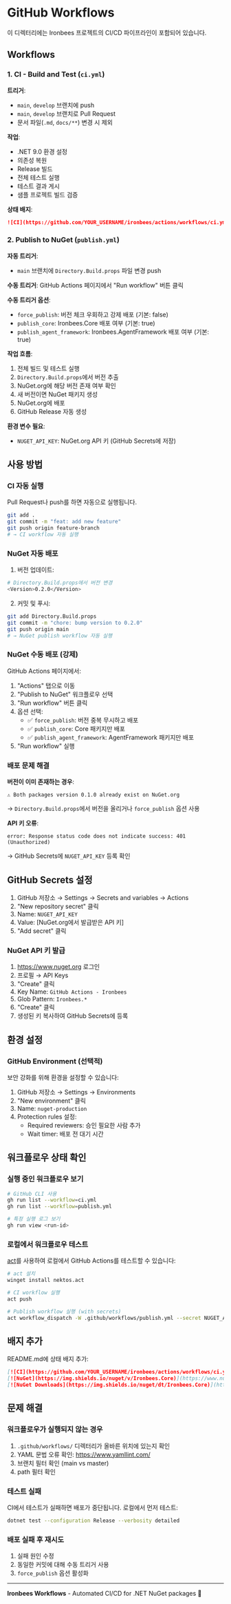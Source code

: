 # GitHub Workflows

이 디렉터리에는 Ironbees 프로젝트의 CI/CD 파이프라인이 포함되어 있습니다.

## Workflows

### 1. CI - Build and Test (`ci.yml`)

**트리거**:
- `main`, `develop` 브랜치에 push
- `main`, `develop` 브랜치로 Pull Request
- 문서 파일(`.md`, `docs/**`) 변경 시 제외

**작업**:
- .NET 9.0 환경 설정
- 의존성 복원
- Release 빌드
- 전체 테스트 실행
- 테스트 결과 게시
- 샘플 프로젝트 빌드 검증

**상태 배지**:
```markdown
![CI](https://github.com/YOUR_USERNAME/ironbees/actions/workflows/ci.yml/badge.svg)
```

### 2. Publish to NuGet (`publish.yml`)

**자동 트리거**:
- `main` 브랜치에 `Directory.Build.props` 파일 변경 push

**수동 트리거**:
GitHub Actions 페이지에서 "Run workflow" 버튼 클릭

**수동 트리거 옵션**:
- `force_publish`: 버전 체크 우회하고 강제 배포 (기본: false)
- `publish_core`: Ironbees.Core 배포 여부 (기본: true)
- `publish_agent_framework`: Ironbees.AgentFramework 배포 여부 (기본: true)

**작업 흐름**:
1. 전체 빌드 및 테스트 실행
2. `Directory.Build.props`에서 버전 추출
3. NuGet.org에 해당 버전 존재 여부 확인
4. 새 버전이면 NuGet 패키지 생성
5. NuGet.org에 배포
6. GitHub Release 자동 생성

**환경 변수 필요**:
- `NUGET_API_KEY`: NuGet.org API 키 (GitHub Secrets에 저장)

## 사용 방법

### CI 자동 실행

Pull Request나 push를 하면 자동으로 실행됩니다.

```bash
git add .
git commit -m "feat: add new feature"
git push origin feature-branch
# → CI workflow 자동 실행
```

### NuGet 자동 배포

1. 버전 업데이트:
```bash
# Directory.Build.props에서 버전 변경
<Version>0.2.0</Version>
```

2. 커밋 및 푸시:
```bash
git add Directory.Build.props
git commit -m "chore: bump version to 0.2.0"
git push origin main
# → NuGet publish workflow 자동 실행
```

### NuGet 수동 배포 (강제)

GitHub Actions 페이지에서:

1. "Actions" 탭으로 이동
2. "Publish to NuGet" 워크플로우 선택
3. "Run workflow" 버튼 클릭
4. 옵션 선택:
   - ✅ `force_publish`: 버전 중복 무시하고 배포
   - ✅ `publish_core`: Core 패키지만 배포
   - ✅ `publish_agent_framework`: AgentFramework 패키지만 배포
5. "Run workflow" 실행

### 배포 문제 해결

**버전이 이미 존재하는 경우**:
```
⚠️ Both packages version 0.1.0 already exist on NuGet.org
```
→ `Directory.Build.props`에서 버전을 올리거나 `force_publish` 옵션 사용

**API 키 오류**:
```
error: Response status code does not indicate success: 401 (Unauthorized)
```
→ GitHub Secrets에 `NUGET_API_KEY` 등록 확인

## GitHub Secrets 설정

1. GitHub 저장소 → Settings → Secrets and variables → Actions
2. "New repository secret" 클릭
3. Name: `NUGET_API_KEY`
4. Value: [NuGet.org에서 발급받은 API 키]
5. "Add secret" 클릭

### NuGet API 키 발급

1. https://www.nuget.org 로그인
2. 프로필 → API Keys
3. "Create" 클릭
4. Key Name: `GitHub Actions - Ironbees`
5. Glob Pattern: `Ironbees.*`
6. "Create" 클릭
7. 생성된 키 복사하여 GitHub Secrets에 등록

## 환경 설정

### GitHub Environment (선택적)

보안 강화를 위해 환경을 설정할 수 있습니다:

1. GitHub 저장소 → Settings → Environments
2. "New environment" 클릭
3. Name: `nuget-production`
4. Protection rules 설정:
   - Required reviewers: 승인 필요한 사람 추가
   - Wait timer: 배포 전 대기 시간

## 워크플로우 상태 확인

### 실행 중인 워크플로우 보기

```bash
# GitHub CLI 사용
gh run list --workflow=ci.yml
gh run list --workflow=publish.yml

# 특정 실행 로그 보기
gh run view <run-id>
```

### 로컬에서 워크플로우 테스트

[act](https://github.com/nektos/act)를 사용하여 로컬에서 GitHub Actions를 테스트할 수 있습니다:

```bash
# act 설치
winget install nektos.act

# CI workflow 실행
act push

# Publish workflow 실행 (with secrets)
act workflow_dispatch -W .github/workflows/publish.yml --secret NUGET_API_KEY=<your-key>
```

## 배지 추가

README.md에 상태 배지 추가:

```markdown
[![CI](https://github.com/YOUR_USERNAME/ironbees/actions/workflows/ci.yml/badge.svg)](https://github.com/YOUR_USERNAME/ironbees/actions/workflows/ci.yml)
[![NuGet](https://img.shields.io/nuget/v/Ironbees.Core)](https://www.nuget.org/packages/Ironbees.Core)
[![NuGet Downloads](https://img.shields.io/nuget/dt/Ironbees.Core)](https://www.nuget.org/packages/Ironbees.Core)
```

## 문제 해결

### 워크플로우가 실행되지 않는 경우

1. `.github/workflows/` 디렉터리가 올바른 위치에 있는지 확인
2. YAML 문법 오류 확인: https://www.yamllint.com/
3. 브랜치 필터 확인 (main vs master)
4. path 필터 확인

### 테스트 실패

CI에서 테스트가 실패하면 배포가 중단됩니다. 로컬에서 먼저 테스트:

```bash
dotnet test --configuration Release --verbosity detailed
```

### 배포 실패 후 재시도

1. 실패 원인 수정
2. 동일한 커밋에 대해 수동 트리거 사용
3. `force_publish` 옵션 활성화

---

**Ironbees Workflows** - Automated CI/CD for .NET NuGet packages 🐝
